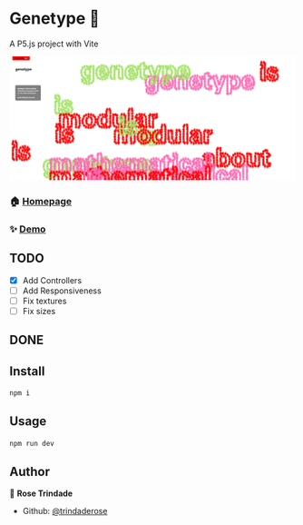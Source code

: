 <h1 align="left">Genetype 👋</h1>
<p>
A P5.js project with Vite
</p>

![screenshot](/public/screenshot.png)

### 🏠 [Homepage](https://genetype.pages.dev/)

### ✨ [Demo](https://genetype.pages.dev/)

## TODO

-   [x] Add Controllers
-   [ ] Add Responsiveness
-   [ ] Fix textures
-   [ ] Fix sizes

## DONE

## Install

```sh
npm i
```

## Usage

```sh
npm run dev
```

## Author

👤 **Rose Trindade**

-   Github: [@trindaderose](https://github.com/trindaderose)
